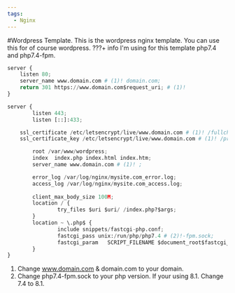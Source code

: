 ```yaml
---
tags:
  - Nginx
---
```

#Wordpress Template.
This is the wordpress nginx template. 
You can use this for of course wordpress.
???+ info
  I'm using for this template php7.4 and php7.4-fpm.

``` py title="wordpress.conf"
server {
    listen 80;
    server_name www.domain.com # (1)! domain.com;
    return 301 https://www.domain.com$request_uri; # (1)!
}

server {
        listen 443;
        listen [::]:433;

    ssl_certificate /etc/letsencrypt/live/www.domain.com # (1)! /fullchain.pem   ;
    ssl_certificate_key /etc/letsencrypt/live/www.domain.com # (1)! /privkey.pem ;

        root /var/www/wordpress;
        index  index.php index.html index.htm;
        server_name www.domain.com # (1)! ;

        error_log /var/log/nginx/mysite.com_error.log;
        access_log /var/log/nginx/mysite.com_access.log;
        
        client_max_body_size 100M;
        location / {
                try_files $uri $uri/ /index.php?$args;
        }
        location ~ \.php$ {
                include snippets/fastcgi-php.conf;
                fastcgi_pass unix:/run/php/php7.4 # (2)!-fpm.sock;
                fastcgi_param   SCRIPT_FILENAME $document_root$fastcgi_script_name;
        }
}
```

1.  Change www.domain.com & domain.com to your domain.
2.  Change php7.4-fpm.sock to your php version. If your using 8.1. Change 7.4 to 8.1.

